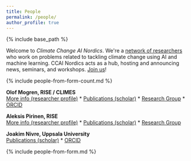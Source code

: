 ```yaml
---
title: People
permalink: /people/
author_profile: true
---
```

{% include base_path %}

<style>
img {
  width: 8em;
}
</style>

Welcome to _Climate Change AI Nordics_.
We're a [network of researchers](https://ccai.cc/people/) who work on problems related to tackling climate change using AI and machine learning. CCAI Nordics acts as a hub, hosting and announcing news, seminars, and workshops. [Join us](/join/)!

{% include people-from-form-count.md %}

<span title="Mogren defended his PhD in computer science at Chalmers University of Technology in 2018 with the thesis Representation Learning for Natural Language. Senior researcher, head of the https://dl-group.se, and responsible for deep learning research at RISE Research Institutes of Sweden. Olof develops and investigates machine learning based solutions to problems related to the environment and climate change. This includes stream flow forecasting, soundscape analysis for biodiversity monitoring, and AI for circular business models."><strong>Olof Mogren, RISE / CLIMES</strong></span>
<br />
[More info (researcher profile)](https://mogren.one/) * [Publications (scholar)](https://scholar.google.se/citations?user=m_n28oAAAAAJ) * [Research Group](https://dl-group.se) * [ORCID](https://orcid.org/0000-0002-9567-2218)

<span title="Defended his PhD in computer vision at Lund University in 2021 with the thesis Reinforcement Learning for Active Visual Perception. Senior researcher at RISE Research Institutes of Sweden. Aleksis’ main research interest is to develop machine learning methods for a broad range of environmental applications (e.g. climate adaptation and humanitarian aid causes)."><strong>Aleksis Pirinen, RISE</strong></span>
<br />
[More info (researcher profile)](https://aleksispi.github.io) * [Publications (scholar)](https://scholar.google.se/citations?user=paBGTgsAAAAJ) * [Research Group](https://dl-group.se)

<span title="Professor in Computational linguistics. Uppsala University."><strong>Joakim Nivre, Uppsala University</strong></span>
<br />
[Publications (scholar)](https://scholar.google.se/citations?user=lLBHtFUAAAAJ) * [ORCID](https://orcid.org/0000-0002-7873-3971)


{% include people-from-form.md %}

<!--
<span title=""><strong>Name, Affiliation</strong></span>
<br />
[More info (researcher profile)]() * [Publications (scholar)]() * [Research Group]() * [ORCID]()

//-->

<!--<img style="float: right; width: 10em; margin-right: 2em; margin-bottom: 1em;" src="/images/people/mogren.png" />//-->
<!--<img style="float: right; width: 10em; margin-right: 2em; margin-bottom: 1em;" src="/images/people/pirinen.jpg" />//-->
<!--<img style="float: right; width: 10em; margin-right: 2em; margin-bottom: 1em;" src="/images/people/listozec.jpg" />//-->

<!--![](/images/people/mogren.png)//-->
<!--![](/images/people/pirinen.jpg)//-->
